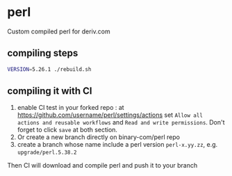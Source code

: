 # perl

Custom compiled perl for deriv.com

## compiling steps

```bash
VERSION=5.26.1 ./rebuild.sh
```

## compiling it with CI

1. enable CI test in your forked repo : 
   at https://github.com/username/perl/settings/actions set `Allow all actions and reusable workflows`
   and `Read and write permissions`. Don't forget to click `save` at both section.
2. Or create a new branch directly on binary-com/perl repo
3. create a branch whose name include a perl version `perl-x.yy.zz`, e.g. `upgrade/perl.5.38.2`

Then CI will download and compile perl and push it to your branch
